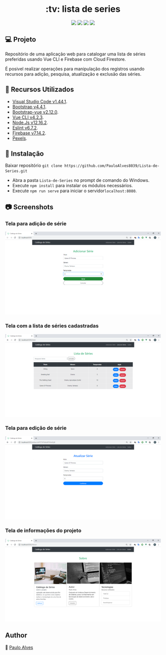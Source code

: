 <h1 align="center">:tv: lista de series</h1>

<p align="center">
  <a href="https://cli.vuejs.org/"><img src="https://img.shields.io/badge/vue--cli-v4.2.3-%2390EE90"></a>
  <a href="https://firebase.google.com/"><img src="https://img.shields.io/badge/firebase-v7.14.2-%23FFA500"></a>  
  <a href="https://getbootstrap.com/"><img src="https://img.shields.io/badge/bootstrap-v4.4.1-blueviolet"></a>
  <a href="https://bootstrap-vue.org/"><img src="https://img.shields.io/badge/bootstrap--vue-v2.12.0-%2342b983"></a>
</p>

## :computer: Projeto
Repositório de uma aplicação web para catalogar uma lista de séries preferidas usando Vue CLI e Firebase com Cloud Firestore.  

É posivel realizar operações para manipulação dos registros usando recursos para adição, pesquisa, atualização e exclusão das séries. 

## :wrench: Recursos Utilizados
- [Visual Studio Code v1.44.1](https://code.visualstudio.com/).
- [Bootstrap v4.4.1](https://getbootstrap.com/).
- [Bootstrap-vue v2.12.0](https://bootstrap-vue.org/).
- [Vue CLI v4.2.3](https://cli.vuejs.org/).
- [Node.Js v12.16.2](https://nodejs.org/en/).
- [Eslint v6.7.2](https://eslint.org/blog/2019/11/eslint-v6.7.2-released).
- [Firebase v7.14.2](https://firebase.google.com/).
- [Pexels](https://www.pexels.com/pt-br/).

## :floppy_disk: Instalação
Baixar repositório ```git clone https://github.com/PauloAlves8039/Lista-de-Series.git```
- Abra a pasta ```Lista-de-Series``` no prompt de comando do Windows.
- Execute ```npm install``` para instalar os módulos necessários.
- Execute ```npm run serve``` para iniciar o servidor```localhost:8080```.

## :camera: Screenshots
### Tela para adição de série
![screenshot1](https://github.com/PauloAlves8039/Lista-de-Series/blob/master/src/assets/images/screenshot1.png)

### Tela com a lista de séries cadastradas
![screenshot2](https://github.com/PauloAlves8039/Lista-de-Series/blob/master/src/assets/images/screenshot2.png)

### Tela para edição de série
![screenshot3](https://github.com/PauloAlves8039/Lista-de-Series/blob/master/src/assets/images/screenshot3.png)

### Tela de informações do projeto
![screenshot4](https://github.com/PauloAlves8039/Lista-de-Series/blob/master/src/assets/images/screenshot4.png)

## Author
:boy: [Paulo Alves](https://github.com/PauloAlves8039)

